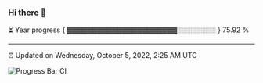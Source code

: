 ### Hi there 👋

⏳ Year progress { ▓▓▓▓▓▓▓▓▓▓▓▓▓▓▓▓▓▓▓▓▓▓░░░░░░░░ } 75.92 %

---

⏰ Updated on Wednesday, October 5, 2022, 2:25 AM UTC

![Progress Bar CI](https://github.com/arthurbuhl/arthurbuhl/workflows/Progress%20Bar%20CI/badge.svg)
